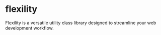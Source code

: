 # flexility
Flexility is a versatile utility class library designed to streamline your web development workflow.

